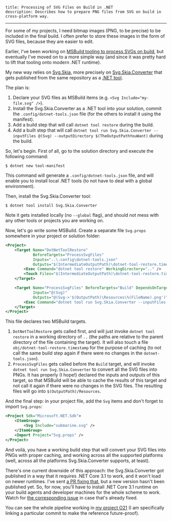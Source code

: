     title: Processing of SVG Files on Build in .NET
    description: Describes how to prepare PNG files from SVG on build in cross-platform way.
---

For some of my projects, I need bitmap images (PNG, to be precise) to be included in the final build. I often prefer to store these images in the form of SVG files, because they are easier to edit.

Earlier, I've been working on [MSBuild tooling to process SVGs on build][svg-build], but eventually I've moved on to a more simple way (and since it was pretty hard to lift that tooling onto modern .NET runtime).

My new way relies on [Svg.Skia][svg.skia.sources], more precisely on [Svg.Skia.Converter][svg.skia.converter] that gets published from the same repository as a [.NET tool][docs.dotnet-tools].

The plan is:
1. Declare your SVG files as MSBuild items (e.g. `<Svg Include="my-file.svg" />`).
2. Install the Svg.Skia.Converter as a .NET tool into your solution, commit the `.config/dotnet-tools.json` file (for the others to install it using the manifest).
3. Add a build step that will call `dotnet tool restore` during the build.
4. Add a built step that will call `dotnet tool run Svg.Skia.Converter --inputFiles @(Svg) --outputDirectory $(TheOutputPathYouWant)` during the build.

So, let's begin. First of all, go to the solution directory and execute the following command:
```console
$ dotnet new tool-manifest
```

This command will generate a `.config/dotnet-tools.json` file, and will enable you to install local .NET tools (to not have to deal with a global environment).

Then, install the Svg.Skia.Converter tool:
```console
$ dotnet tool install Svg.Skia.Converter
```

Note it gets installed locally (no `--global` flag), and should not mess with any other tools or projects you are working on.

Now, let's go write some MSBuild. Create a separate file `Svg.props` somewhere in your project or solution folder:
```xml
<Project>
    <Target Name="DotNetToolRestore"
            BeforeTargets="ProcessSvgFiles"
            Inputs="..\.config\dotnet-tools.json"
            Outputs="$(IntermediateOutputPath)\dotnet-tool-restore.timestamp">
        <Exec Command="dotnet tool restore" WorkingDirectory=".." />
        <Touch Files="$(IntermediateOutputPath)\dotnet-tool-restore.timestamp" AlwaysCreate="true" />
    </Target>

    <Target Name="ProcessSvgFiles" BeforeTargets="Build" DependsOnTargets="DotNetToolRestore"
            Inputs="@(Svg)"
            Outputs="@(Svg->'$(OutputPath)\Resources\%(FileName).png')">
        <Exec Command="dotnet tool run Svg.Skia.Converter --inputFiles @(Svg) --outputDirectory $(OutputPath)\Resources" />
    </Target>
</Project>
```

This file declares two MSBuild targets.
1. `DotNetToolRestore` gets called first, and will just invoke `dotnet tool restore` in a working directory of `..` (the paths are relative to the parent directory of the file containing the target). It will also touch a file `obj/dotnet-tool-restore.timestamp` for the purpose of caching (to not call the same build step again if there were no changes in the `dotnet-tools.json`).
2. `ProcessSvgFiles` gets called before the `Build` target, and will invoke `dotnet tool run Svg.Skia.Converter` to convert all the SVG files into PNGs. It has properly (I hope!) declared the inputs and outputs of this target, so that MSBuild will be able to cache the results of this target and not call it again if there were no changes in the SVG files. The resulting files will go into `$(OutputPath)/Resources`.

And the final step: in your project file, add the `Svg` items and don't forget to import `Svg.props`:
```xml
<Project Sdk="Microsoft.NET.Sdk">
    <ItemGroup>
        <Svg Include="submarine.svg" />
    </ItemGroup>
    <Import Project="Svg.props" />
</Project>
```

And voilá, you have a working build step that will convert your SVG files into PNGs with proper caching, and working across all the supported platforms (well, across all the platforms Svg.Skia.Converter supports, at least).

There's one current downside of this approach: the Svg.Skia.Converter got published in a way that it requires .NET Core 3.1 to work, and it won't load on newer runtimes. I've sent [a PR fixing that][svg.skia.pr.165], but a new version hasn't been published yet. So, for now, you'll have to install .NET Core 3.1 runtime on your build agents and developer machines for the whole scheme to work. Watch for [the corresponding issue][svg.skia.issue.180] in case that's already fixed.

You can see the whole pipeline working in [my project O21][o21.commit] (I am specifically linking a particular commit to make the reference future-proof).

[docs.dotnet-tools]: https://learn.microsoft.com/en-us/dotnet/core/tools/global-tools
[o21.commit]: https://github.com/ForNeVeR/O21/tree/4b1dc6293b75c675c14ac770918528305476687e
[svg-build]: https://github.com/ForNeVeR/SvgBuild
[svg.skia.converter]: https://www.nuget.org/packages/Svg.Skia.Converter
[svg.skia.issue.180]: https://github.com/wieslawsoltes/Svg.Skia/issues/180
[svg.skia.pr.165]: https://github.com/wieslawsoltes/Svg.Skia/pull/165
[svg.skia.sources]: https://github.com/wieslawsoltes/Svg.Skia
